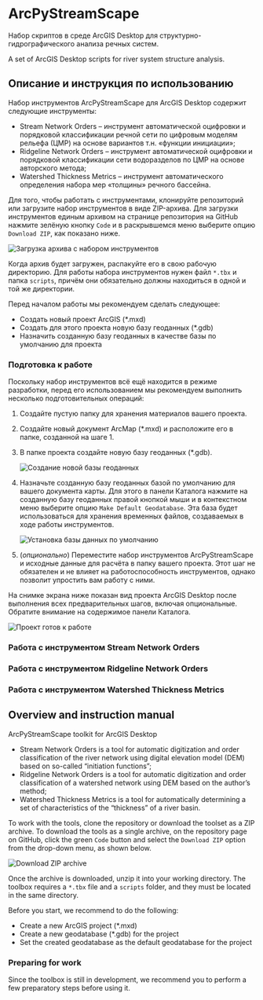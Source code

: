 # ArcPyStreamScape

Набор скриптов в среде ArcGIS Desktop для структурно-гидрографического анализа речных систем.

A set of ArcGIS Desktop scripts for river system structure analysis.

## Описание и инструкция по использованию

Набор инструментов ArcPyStreamScape для ArcGIS Desktop содержит следующие инструменты:

* Stream Network Orders – инструмент автоматической оцифровки и порядковой классификации речной сети по цифровым моделям рельефа (ЦМР) на основе вариантов т.н. «функции инициации»;
* Ridgeline Network Orders – инструмент автоматической оцифровки и порядковой классификации сети водоразделов по ЦМР на основе авторского метода;
* Watershed Thickness Metrics – инструмент автоматического определения набора мер «толщины» речного бассейна.

Для того, чтобы работать с инструментами, клонируйте репозиторий или загрузите набор инструментов в виде ZIP-архива. Для загрузки инструментов единым архивом на странице репозитория на GitHub нажмите зелёную кнопку `Code` и в раскрывшемся меню выберите опцию `Download ZIP`, как показано ниже.

![Загрузка архива с набором инструментов](images/DownloadFromGitHub.png)

Когда архив будет загружен, распакуйте его в свою рабочую директорию. Для работы набора инструментов нужен файл `*.tbx` и папка `scripts`, причём они обязательно должны находиться в одной и той же директории.

Перед началом работы мы рекомендуем сделать следующее:
* Создать новый проект ArcGIS (*.mxd)
* Создать для этого проекта новую базу геоданных (*.gdb)
* Назначить созданную базу геоданных в качестве базы по умолчанию для проекта

### Подготовка к работе

Поскольку набор инструментов всё ещё находится в режиме разработки, перед его использованием мы рекомендуем выполнить несколько подготовительных операций:

1. Создайте пустую папку для хранения материалов вашего проекта.
2. Создайте новый документ ArcMap (*.mxd) и расположите его в папке, созданной на шаге 1.
3. В папке проекта создайте новую базу геоданных (*.gdb).

    ![Создание новой базы геоданных](images/NewFileGeodatabase.png)

4. Назначьте созданную базу геоданных базой по умолчанию для вашего документа карты. Для этого в панели Каталога нажмите на созданную базу геоданных правой кнопкой мыши и в контекстном меню выберите опцию `Make Default Geodatabase`. Эта база будет использоваться для хранения временных файлов, создаваемых в ходе работы инструментов.

    ![Установка базы данных по умолчанию](images/MakeDefaultGeodatabase.png)

5. (*опционально*) Переместите набор инструментов ArcPyStreamScape и исходные данные для расчёта в папку вашего проекта. Этот шаг не обязателен и не влияет на работоспособность инструментов, однако позволит упростить вам работу с ними. 

На снимке экрана ниже показан вид проекта ArcGIS Desktop после выполнения всех предварительных шагов, включая опциональные. Обратите внимание на содержимое панели Каталога.

![Проект готов к работе](images/MXD_demo.png)

### Работа с инструментом Stream Network Orders

### Работа с инструментом Ridgeline Network Orders

### Работа с инструментом Watershed Thickness Metrics


## Overview and instruction manual

ArcPyStreamScape toolkit for ArcGIS Desktop

* Stream Network Orders is a tool for automatic digitization and order classification of the river network using digital elevation model (DEM) based on so-called  “initiation functions”;
* Ridgeline Network Orders is a tool for automatic digitization and order classification of a watershed network using DEM based on the author’s method;
* Watershed Thickness Metrics is a tool for automatically determining a set of characteristics of the “thickness” of a river basin.

To work with the tools, clone the repository or download the toolset as a ZIP archive. To download the tools as a single archive, on the repository page on GitHub, click the green `Code` button and select the `Download ZIP` option from the drop-down menu, as shown below.

![Download ZIP archive](images/DownloadFromGitHub.png)

Once the archive is downloaded, unzip it into your working directory. The toolbox requires a `*.tbx` file and a `scripts` folder, and they must be located in the same directory.

Before you start, we recommend to do the following:
* Create a new ArcGIS project (*.mxd)
* Create a new geodatabase (*.gdb) for the project
* Set the created geodatabase as the default geodatabase for the project

### Preparing for work

Since the toolbox is still in development, we recommend you to perform a few preparatory steps before using it.